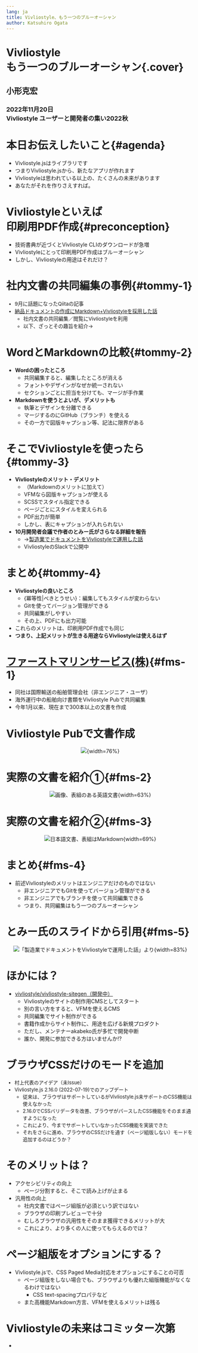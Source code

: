 ```yaml
---
lang: ja
title: Vivliostyle、もう一つのブルーオーシャン
author: Katsuhiro Ogata
---
```


# Vivliostyle<br/>もう一つのブルーオーシャン{.cover}

## 小形克宏

### 2022年11月20日<br/>Vivliostyle ユーザーと開発者の集い2022秋


# 本日お伝えしたいこと{#agenda}

- Vivliostyle.jsはライブラリです
- つまりVivliostyle.jsから、新たなアプリが作れます
- Vivliostyleは思われている以上の、たくさんの未来があります
- あなたがそれを作りさえすれば。


# Vivliostyleといえば<br/>印刷用PDF作成{#preconception}

- 技術書典が近づくとVivliostyle CLIのダウンロードが急増
- Vivliostyleにとって印刷用PDF作成はブルーオーシャン
- しかし、Vivliostyleの用途はそれだけ？


# 社内文書の共同編集の事例{#tommy-1}

<div style="font-size: 96%;">

- 9月に話題になったQiitaの記事 
- [納品ドキュメントの作成にMarkdown+Vivliostyleを採用した話](https://qiita.com/tommyecguitar/items/2d1817cc8a09c15ad43e)
    - 社内文書の共同編集／閲覧にVivliostyleを利用
    - 以下、ざっとその趣旨を紹介→

</div>

# WordとMarkdownの比較{#tommy-2}

- **Wordの困ったところ**
    - 共同編集すると、編集したところが消える
    - フォントやデザインがなぜか統一されない
    - セクションごとに担当を分けても、マージが手作業
- **Markdownを使うとよいが、デメリットも**
    - 執筆とデザインを分離できる
    - マージするのにGitHub（ブランチ）を使える
    - その一方で図版キャプション等、記法に限界がある

# そこでVivliostyleを使ったら{#tommy-3}

- **Vivliostyleのメリット・デメリット**
    - （Markdownのメリットに加えて）
    - VFMなら図版キャプションが使える
    - SCSSでスタイル指定できる
    - ページごとにスタイルを変えられる
    - PDF出力が簡単
    - しかし、表にキャプションが入れられない
- **10月開発者会議で作者のとみー氏がさらなる詳細を報告**
    - →[製造業でドキュメントをVivliostyleで運用した話](https://vivliostyle.slack.com/archives/CAECW4S93/p1664603649765059)
    - VivliostyleのSlackで公開中

# まとめ{#tommy-4}

- **Vivliostyleの良いところ**
    - {冪等性|べきとうせい}：編集してもスタイルが変わらない
    - Gitを使ってバージョン管理ができる
    - 共同編集がしやすい
    - その上、PDFにも出力可能
- これらのメリットは、印刷用PDF作成でも同じ
- **つまり、上記メリットが生きる用途ならVivliostyleは使えるはず**


# [ファーストマリンサービス(株)](https://fmarine.co.jp/){#fms-1}

- 同社は国際輸送の船舶管理会社（非エンジニア・ユーザ）
- 海外運行中の船舶向け書類をVivliostyle Pubで共同編集
- 今年1月以来、現在まで300本以上の文書を作成

# Vivliostyle Pubで文書作成

<div style="text-align:center">

![](FMS-system.jpg){width=76%}

</div>

# 実際の文書を紹介①{#fms-2}

<div style="text-align:center">

![画像、表組のある英語文書](FMS_sample-b.png){width=63%}

</div>

# 実際の文書を紹介②{#fms-3}

<div style="text-align:center">

![日本語文書、表組はMarkdown](FMS_sample-c.png){width=69%}

</div>

# まとめ{#fms-4}

- 前述Vivliostyleのメリットはエンジニアだけのものではない
    - 非エンジニアでもGitを使ってバージョン管理ができる
    - 非エンジニアでもブランチを使って共同編集できる
    - つまり、共同編集はもう一つのブルーオーシャン

# とみー氏のスライドから引用{#fms-5}

<div style="text-align:center">

![「製造業でドキュメントをVivliostyleで運用した話」より](slides-export.jpg){width=83%}

</div>

# ほかには？

- [vivliostyle/vivliostyle-sitegen（開発中）](https://github.com/vivliostyle/vivliostyle-sitegen)
    - Vivliostyleのサイトの制作用CMSとしてスタート
    - 別の言い方をすると、VFMを使えるCMS
    - 共同編集でサイト制作ができる
    - 書籍作成からサイト制作に、用途を広げる新規プロダクト
    - ただし、メンテナーakabeko氏が多忙で開発中断
    - 誰か、開発に参加できる方はいませんか⁉︎

# ブラウザCSSだけのモードを追加

<div style="font-size: 93%;">

- 村上代表のアイデア（未Issue）
- Vivliostyle.js 2.16.0 (2022-07-19)でのアップデート
   - 従来は、ブラウザはサポートしているがVivliostyle.js未サポートのCSS機能は使えなかった
   - 2.16.0でCSSバリデータを改善、ブラウザがパースしたCSS機能をそのまま通すようになった
   - これにより、今までサポートしていなかったCSS機能を実装できた
   - それをさらに進め、ブラウザのCSSだけを通す（ページ組版しない）モードを追加するのはどうか？

</div>

# そのメリットは？

- アクセシビリティの向上
    - ページ分割すると、そこで読み上げが止まる
- 汎用性の向上
    - 社内文書ではページ組版が必須という訳ではない
    - ブラウザの印刷プレビューで十分
    - むしろブラウザの汎用性をそのまま獲得できるメリットが大
    - これにより、より多くの人に使ってもらえるのでは？


# ページ組版をオプションにする？


- Vivliostyle.jsで、CSS Paged Media対応をオプションにすることの可否
    - ページ組版をしない場合でも、ブラウザよりも優れた組版機能がなくなるわけではない
        - CSS text-spacingプロパテなど
    - また高機能Markdown方言、VFMを使えるメリットは残る

# Vivliostyleの未来はコミッター次第

- 

